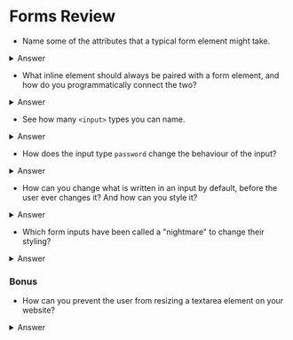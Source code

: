 # Forms Review

* Name some of the attributes that a typical form element might take.
<details>
  <summary>Answer</summary>

	Form attributes includes action, method, class, and name.
</details>

* What inline element should always be paired with a form element, and how do you programmatically connect the two?
<details>
  <summary>Answer</summary>

	The `<label>` element should always be paired to an input, and they are connected by giving the input a unique `id` and the label a matching `for` value.
</details>

* See how many `<input>` types you can name.
<details>
  <summary>Answer</summary>

	`<input type="text">`, `<input type="password">`, `<input type="email">`, `<input type="search">`, <input type="file">`, `<input type="color">`, `<input type="range">`, `<input type="radio">`, `<input type="checkbox">`, `<select>`, `<textarea>`, `<input type="submit">`, and `<button>`
</details>

* How does the input type `password` change the behaviour of the input?
<details>
  <summary>Answer</summary>

	The password input type automatically changes the characters to dots to hide the user input as it is typed.
</details>

* How can you change what is written in an input by default, before the user ever changes it? And how can you style it?
<details>
  <summary>Answer</summary>

	You can change what is written in an input by assigning a `placeholder` attribute on the input in the HTML. You can style that placeholder in CSS by using double colons, written like `input[type="text"]::placeholder`.
</details>

* Which form inputs have been called a "nightmare" to change their styling?
<details>
  <summary>Answer</summary>

	The `<select>` and `<option>` inputs are nearly impossible to expect consistent results across browsers when styling them.
</details>

### Bonus 

* How can you prevent the user from resizing a textarea element on your website?
<details>
  <summary>Answer</summary>

	 You can remove the ability to resize the textarea by selecting the element in css and adding the declaration `resize: none`.
</details>
